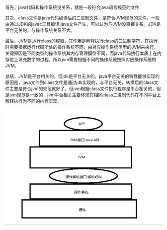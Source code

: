 首先，java代码和操作系统没关系，就是一段符合java语言规范的文件.

其次，class文件是java代码编译后的二进制文件，是符合JVM规范的文件，一般由通过JDK的javac工具编译.java文件产生，可以认为与JVM没直接关系。JDK是平台无关的，与操作系统关系不大。

最后，JVM是运行class的容器，其作用是解释执行class的二进制字符，在执行时需要根据运行代码所处的操作系统不同，由对应操作系统类型的JVM来执行，关键原因是不同类型的操作系统其内存管理模型不同，而java代码执行本质上在内存位上填充数字的过程，所以jvm需要根据不同的操作系统按照对应操作系统的JVM。

总结，JVM是平台相关的，但jdk是平台无关的，java平台无关的特性能够实现的原因是，java文件到class文件是通过jdk实现的，与平台无关，转换后的class文件主要是符合jvm的规范就好了，但jvm根据class文件执行程序是平台相关的，但是jvm规范是一致的，jvm平台相关主要体现在相同class二进制代码在不同平台上解释执行为不同的内存实现。

![avatar](./resource/JVM%E5%92%8C%E6%93%8D%E4%BD%9C%E7%B3%BB%E7%BB%9F.jpg)
